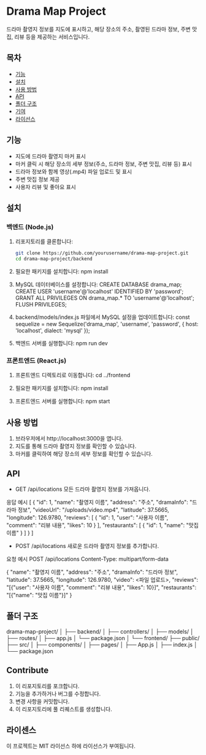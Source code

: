 # Drama Map Project

드라마 촬영지 정보를 지도에 표시하고, 해당 장소의 주소, 촬영된 드라마 정보, 주변 맛집, 리뷰 등을 제공하는 서비스입니다.

## 목차

- [기능](#기능)
- [설치](#설치)
- [사용 방법](#사용-방법)
- [API](#api)
- [폴더 구조](#폴더-구조)
- [기여](#기여)
- [라이선스](#라이선스)

## 기능

- 지도에 드라마 촬영지 마커 표시
- 마커 클릭 시 해당 장소의 세부 정보(주소, 드라마 정보, 주변 맛집, 리뷰 등) 표시
- 드라마 정보와 함께 영상(.mp4) 파일 업로드 및 표시
- 주변 맛집 정보 제공
- 사용자 리뷰 및 좋아요 표시

## 설치

### 백엔드 (Node.js)

1. 리포지토리를 클론합니다:
   ```bash
   git clone https://github.com/yourusername/drama-map-project.git
   cd drama-map-project/backend

2. 필요한 패키지를 설치합니다:
npm install

3. MySQL 데이터베이스를 설정합니다:
CREATE DATABASE drama_map;
CREATE USER 'username'@'localhost' IDENTIFIED BY 'password';
GRANT ALL PRIVILEGES ON drama_map.* TO 'username'@'localhost';
FLUSH PRIVILEGES;

4. backend/models/index.js 파일에서 MySQL 설정을 업데이트합니다:
const sequelize = new Sequelize('drama_map', 'username', 'password', {
  host: 'localhost',
  dialect: 'mysql'
});

5. 백엔드 서버를 실행합니다:
npm run dev

### 프론트엔드 (React.js)

1. 프론트엔드 디렉토리로 이동합니다:
cd ../frontend

2. 필요한 패키지를 설치합니다:
npm install

3. 프론트엔드 서버를 실행합니다:
npm start

## 사용 방법

1) 브라우저에서 http://localhost:3000을 엽니다.
2) 지도를 통해 드라마 촬영지 정보를 확인할 수 있습니다.
3) 마커를 클릭하여 해당 장소의 세부 정보를 확인할 수 있습니다.

## API
- GET /api/locations   모든 드라마 촬영지 정보를 가져옵니다.

응답 예시
[
  {
    "id": 1,
    "name": "촬영지 이름",
    "address": "주소",
    "dramaInfo": "드라마 정보",
    "videoUrl": "/uploads/video.mp4",
    "latitude": 37.5665,
    "longitude": 126.9780,
    "reviews": [
      {
        "id": 1,
        "user": "사용자 이름",
        "comment": "리뷰 내용",
        "likes": 10
      }
    ],
    "restaurants": [
      {
        "id": 1,
        "name": "맛집 이름"
      }
    ]
  }
]

- POST /api/locations 새로운 드라마 촬영지 정보를 추가합니다.

요청 예시
POST /api/locations
Content-Type: multipart/form-data

{
  "name": "촬영지 이름",
  "address": "주소",
  "dramaInfo": "드라마 정보",
  "latitude": 37.5665,
  "longitude": 126.9780,
  "video": <파일 업로드>,
  "reviews": "[{\"user\": \"사용자 이름\", \"comment\": \"리뷰 내용\", \"likes\": 10}]",
  "restaurants": "[{\"name\": \"맛집 이름\"}]"
}

## 폴더 구조

drama-map-project/
│
├── backend/
│   ├── controllers/
│   ├── models/
│   ├── routes/
│   ├── app.js
│   └── package.json
│
└── frontend/
    ├── public/
    ├── src/
    │   ├── components/
    │   ├── pages/
    │   ├── App.js
    │   ├── index.js
    │   └── package.json

## Contribute
1) 이 리포지토리를 포크합니다.
2) 기능을 추가하거나 버그를 수정합니다.
3) 변경 사항을 커밋합니다.
4) 이 리포지토리에 풀 리퀘스트를 생성합니다.

## 라이센스
이 프로젝트는 MIT 라이선스 하에 라이선스가 부여됩니다.
